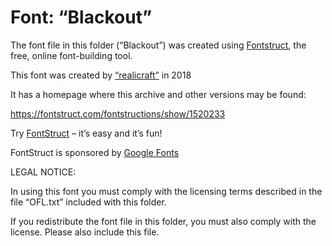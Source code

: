 ﻿# Font: “Blackout”

The font file in this folder (“Blackout”) was created using [Fontstruct](https://fontstruct.com), the free, online font-building tool.

This font was created by [“realicraft”](https://fontstruct.com/fontstructors/1537439/realicraft) in 2018

It has a homepage where this archive and other versions may be found: 

https://fontstruct.com/fontstructions/show/1520233


Try [FontStruct](https://fontstruct.com) – it’s easy and it’s fun!

FontStruct is sponsored by [Google Fonts](https://fonts.google.com)

LEGAL NOTICE:

In using this font you must comply with the licensing terms
described in the file “OFL.txt” included with this folder.

If you redistribute the font file in this folder, you must also
comply with the license.  Please also include this file.

